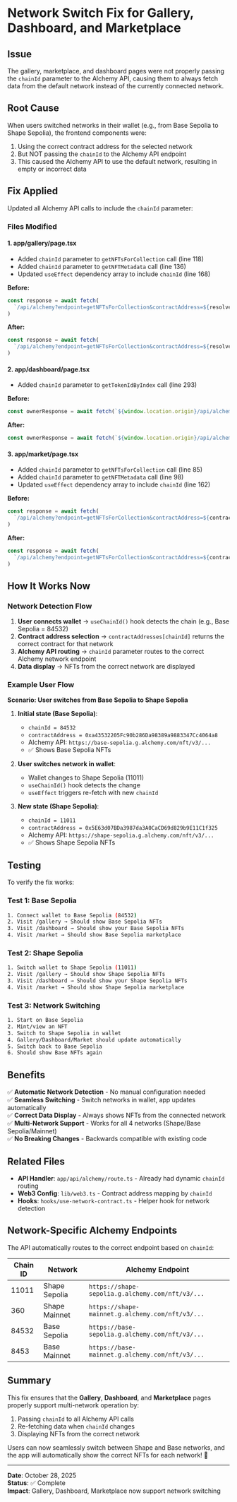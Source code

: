 # Network Switch Fix for Gallery, Dashboard, and Marketplace

## Issue

The gallery, marketplace, and dashboard pages were not properly passing the `chainId` parameter to the Alchemy API, causing them to always fetch data from the default network instead of the currently connected network.

## Root Cause

When users switched networks in their wallet (e.g., from Base Sepolia to Shape Sepolia), the frontend components were:
1. Using the correct contract address for the selected network
2. But NOT passing the `chainId` to the Alchemy API endpoint
3. This caused the Alchemy API to use the default network, resulting in empty or incorrect data

## Fix Applied

Updated all Alchemy API calls to include the `chainId` parameter:

### Files Modified

#### 1. **app/gallery/page.tsx**
- Added `chainId` parameter to `getNFTsForCollection` call (line 118)
- Added `chainId` parameter to `getNFTMetadata` call (line 136)
- Updated `useEffect` dependency array to include `chainId` (line 168)

**Before:**
```typescript
const response = await fetch(
  `/api/alchemy?endpoint=getNFTsForCollection&contractAddress=${resolvedContractAddress}`
)
```

**After:**
```typescript
const response = await fetch(
  `/api/alchemy?endpoint=getNFTsForCollection&contractAddress=${resolvedContractAddress}&chainId=${chainId}`
)
```

#### 2. **app/dashboard/page.tsx**
- Added `chainId` parameter to `getTokenIdByIndex` call (line 293)

**Before:**
```typescript
const ownerResponse = await fetch(`${window.location.origin}/api/alchemy?endpoint=getTokenIdByIndex&contractAddress=${contractAddress}&owner=${address}&index=0`)
```

**After:**
```typescript
const ownerResponse = await fetch(`${window.location.origin}/api/alchemy?endpoint=getTokenIdByIndex&contractAddress=${contractAddress}&owner=${address}&index=0&chainId=${chainId}`)
```

#### 3. **app/market/page.tsx**
- Added `chainId` parameter to `getNFTsForCollection` call (line 85)
- Added `chainId` parameter to `getNFTMetadata` call (line 98)
- Updated `useEffect` dependency array to include `chainId` (line 162)

**Before:**
```typescript
const response = await fetch(
  `/api/alchemy?endpoint=getNFTsForCollection&contractAddress=${contractAddress}`
)
```

**After:**
```typescript
const response = await fetch(
  `/api/alchemy?endpoint=getNFTsForCollection&contractAddress=${contractAddress}&chainId=${chainId}`
)
```

## How It Works Now

### Network Detection Flow

1. **User connects wallet** → `useChainId()` hook detects the chain (e.g., Base Sepolia = 84532)
2. **Contract address selection** → `contractAddresses[chainId]` returns the correct contract for that network
3. **Alchemy API routing** → `chainId` parameter routes to the correct Alchemy network endpoint
4. **Data display** → NFTs from the correct network are displayed

### Example User Flow

**Scenario: User switches from Base Sepolia to Shape Sepolia**

1. **Initial state (Base Sepolia)**:
   - `chainId = 84532`
   - `contractAddress = 0xa43532205Fc90b286Da98389a9883347Cc4064a8`
   - Alchemy API: `https://base-sepolia.g.alchemy.com/nft/v3/...`
   - ✅ Shows Base Sepolia NFTs

2. **User switches network in wallet**:
   - Wallet changes to Shape Sepolia (11011)
   - `useChainId()` hook detects the change
   - `useEffect` triggers re-fetch with new `chainId`

3. **New state (Shape Sepolia)**:
   - `chainId = 11011`
   - `contractAddress = 0x5E63d07BDa3987da3A0CaCD69d829b9E11C1f325`
   - Alchemy API: `https://shape-sepolia.g.alchemy.com/nft/v3/...`
   - ✅ Shows Shape Sepolia NFTs

## Testing

To verify the fix works:

### Test 1: Base Sepolia
```bash
1. Connect wallet to Base Sepolia (84532)
2. Visit /gallery → Should show Base Sepolia NFTs
3. Visit /dashboard → Should show your Base Sepolia NFTs
4. Visit /market → Should show Base Sepolia marketplace
```

### Test 2: Shape Sepolia
```bash
1. Switch wallet to Shape Sepolia (11011)
2. Visit /gallery → Should show Shape Sepolia NFTs
3. Visit /dashboard → Should show your Shape Sepolia NFTs
4. Visit /market → Should show Shape Sepolia marketplace
```

### Test 3: Network Switching
```bash
1. Start on Base Sepolia
2. Mint/view an NFT
3. Switch to Shape Sepolia in wallet
4. Gallery/Dashboard/Market should update automatically
5. Switch back to Base Sepolia
6. Should show Base NFTs again
```

## Benefits

✅ **Automatic Network Detection** - No manual configuration needed  
✅ **Seamless Switching** - Switch networks in wallet, app updates automatically  
✅ **Correct Data Display** - Always shows NFTs from the connected network  
✅ **Multi-Network Support** - Works for all 4 networks (Shape/Base Sepolia/Mainnet)  
✅ **No Breaking Changes** - Backwards compatible with existing code

## Related Files

- **API Handler**: `app/api/alchemy/route.ts` - Already had dynamic `chainId` routing
- **Web3 Config**: `lib/web3.ts` - Contract address mapping by `chainId`
- **Hooks**: `hooks/use-network-contract.ts` - Helper hook for network detection

## Network-Specific Alchemy Endpoints

The API automatically routes to the correct endpoint based on `chainId`:

| Chain ID | Network | Alchemy Endpoint |
|----------|---------|------------------|
| 11011 | Shape Sepolia | `https://shape-sepolia.g.alchemy.com/nft/v3/...` |
| 360 | Shape Mainnet | `https://shape-mainnet.g.alchemy.com/nft/v3/...` |
| 84532 | Base Sepolia | `https://base-sepolia.g.alchemy.com/nft/v3/...` |
| 8453 | Base Mainnet | `https://base-mainnet.g.alchemy.com/nft/v3/...` |

## Summary

This fix ensures that the **Gallery**, **Dashboard**, and **Marketplace** pages properly support multi-network operation by:

1. Passing `chainId` to all Alchemy API calls
2. Re-fetching data when `chainId` changes
3. Displaying NFTs from the correct network

Users can now seamlessly switch between Shape and Base networks, and the app will automatically show the correct NFTs for each network! 🎉

---

**Date**: October 28, 2025  
**Status**: ✅ Complete  
**Impact**: Gallery, Dashboard, Marketplace now support network switching

